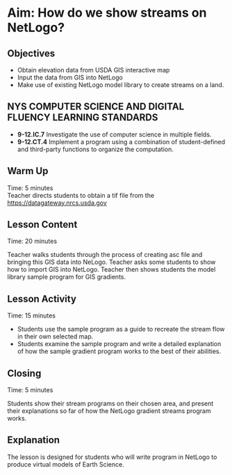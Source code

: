 # Aim: How do we show streams on NetLogo?
## Objectives
 * Obtain elevation data from USDA GIS interactive map
 * Input the data from GIS into NetLogo
 * Make use of existing NetLogo model library to create streams on a land.

## NYS COMPUTER SCIENCE AND DIGITAL FLUENCY LEARNING STANDARDS
 * **9-12.IC.7** Investigate the use of computer science in multiple fields.
 * **9-12.CT.4** Implement a program using a combination of student-defined and
   third-party functions to  organize the computation.

## Warm Up
Time: 5 minutes  
Teacher directs students to obtain a tif file from the https://datagateway.nrcs.usda.gov


## Lesson Content
Time: 20 minutes

Teacher walks students through the process of creating asc file and bringing
this GIS data into NeLogo. Teacher asks some students to show how to
import GIS into NetLogo. Teacher then shows students the model library
sample program for GIS gradients.


## Lesson Activity  
Time: 15 minutes
- Students use the sample program as a guide to recreate the stream flow
in their own selected map.
- Students examine the sample program and write a detailed explanation of
how the sample gradient program works to the best of their abilities.


## Closing  
Time: 5 minutes  

Students show their stream programs on their chosen area, and present
their explanations so far of how the NetLogo gradient streams
program works.

## Explanation
The lesson is designed for students who will write program in NetLogo to produce
virtual models of Earth Science.
